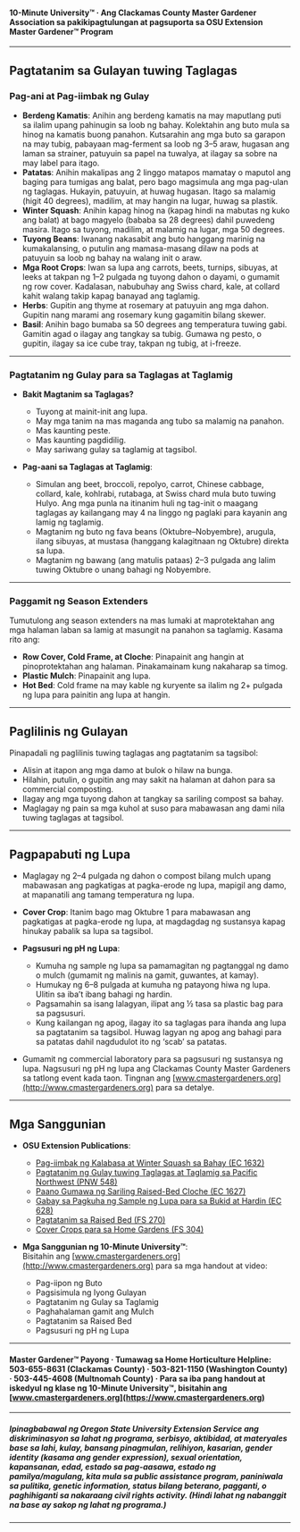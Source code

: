 #### 10-Minute University™ · Ang Clackamas County Master Gardener Association sa pakikipagtulungan at pagsuporta sa OSU Extension Master Gardener™ Program

---

## Pagtatanim sa Gulayan tuwing Taglagas

### Pag-ani at Pag-iimbak ng Gulay

- **Berdeng Kamatis**: Anihin ang berdeng kamatis na may maputlang puti sa ilalim upang pahinugin sa loob ng bahay. Kolektahin ang buto mula sa hinog na kamatis buong panahon. Kutsarahin ang mga buto sa garapon na may tubig, pabayaan mag-ferment sa loob ng 3–5 araw, hugasan ang laman sa strainer, patuyuin sa papel na tuwalya, at ilagay sa sobre na may label para itago.
- **Patatas**: Anihin makalipas ang 2 linggo matapos mamatay o maputol ang baging para tumigas ang balat, pero bago magsimula ang mga pag-ulan ng taglagas. Hukayin, patuyuin, at huwag hugasan. Itago sa malamig (higit 40 degrees), madilim, at may hangin na lugar, huwag sa plastik.
- **Winter Squash**: Anihin kapag hinog na (kapag hindi na mabutas ng kuko ang balat) at bago magyelo (bababa sa 28 degrees) dahil puwedeng masira. Itago sa tuyong, madilim, at malamig na lugar, mga 50 degrees.
- **Tuyong Beans**: Iwanang nakasabit ang buto hanggang marinig na kumakalansing, o putulin ang mamasa-masang dilaw na pods at patuyuin sa loob ng bahay na walang init o araw.
- **Mga Root Crops**: Iwan sa lupa ang carrots, beets, turnips, sibuyas, at leeks at takpan ng 1–2 pulgada ng tuyong dahon o dayami, o gumamit ng row cover. Kadalasan, nabubuhay ang Swiss chard, kale, at collard kahit walang takip kapag banayad ang taglamig.
- **Herbs**: Gupitin ang thyme at rosemary at patuyuin ang mga dahon. Gupitin nang marami ang rosemary kung gagamitin bilang skewer.
- **Basil**: Anihin bago bumaba sa 50 degrees ang temperatura tuwing gabi. Gamitin agad o ilagay ang tangkay sa tubig. Gumawa ng pesto, o gupitin, ilagay sa ice cube tray, takpan ng tubig, at i-freeze.

---

### Pagtatanim ng Gulay para sa Taglagas at Taglamig

- **Bakit Magtanim sa Taglagas?**
  - Tuyong at mainit-init ang lupa.
  - May mga tanim na mas maganda ang tubo sa malamig na panahon.
  - Mas kaunting peste.
  - Mas kaunting pagdidilig.
  - May sariwang gulay sa taglamig at tagsibol.

- **Pag-aani sa Taglagas at Taglamig**:
  - Simulan ang beet, broccoli, repolyo, carrot, Chinese cabbage, collard, kale, kohlrabi, rutabaga, at Swiss chard mula buto tuwing Hulyo. Ang mga punla na itinanim huli ng tag-init o maagang taglagas ay kailangang may 4 na linggo ng paglaki para kayanin ang lamig ng taglamig.
  - Magtanim ng buto ng fava beans (Oktubre–Nobyembre), arugula, ilang sibuyas, at mustasa (hanggang kalagitnaan ng Oktubre) direkta sa lupa.
  - Magtanim ng bawang (ang matulis pataas) 2–3 pulgada ang lalim tuwing Oktubre o unang bahagi ng Nobyembre.

---

### Paggamit ng Season Extenders

Tumutulong ang season extenders na mas lumaki at maprotektahan ang mga halaman laban sa lamig at masungit na panahon sa taglamig. Kasama rito ang:

- **Row Cover, Cold Frame, at Cloche**: Pinapainit ang hangin at pinoprotektahan ang halaman. Pinakamainam kung nakaharap sa timog.
- **Plastic Mulch**: Pinapainit ang lupa.
- **Hot Bed**: Cold frame na may kable ng kuryente sa ilalim ng 2+ pulgada ng lupa para painitin ang lupa at hangin.

---

## Paglilinis ng Gulayan

Pinapadali ng paglilinis tuwing taglagas ang pagtatanim sa tagsibol:

- Alisin at itapon ang mga damo at bulok o hilaw na bunga.
- Hilahin, putulin, o gupitin ang may sakit na halaman at dahon para sa commercial composting.
- Ilagay ang mga tuyong dahon at tangkay sa sariling compost sa bahay.
- Maglagay ng pain sa mga kuhol at suso para mabawasan ang dami nila tuwing taglagas at tagsibol.

---

## Pagpapabuti ng Lupa

- Maglagay ng 2–4 pulgada ng dahon o compost bilang mulch upang mabawasan ang pagkatigas at pagka-erode ng lupa, mapigil ang damo, at mapanatili ang tamang temperatura ng lupa.
- **Cover Crop**: Itanim bago mag Oktubre 1 para mabawasan ang pagkatigas at pagka-erode ng lupa, at magdagdag ng sustansya kapag hinukay pabalik sa lupa sa tagsibol.
- **Pagsusuri ng pH ng Lupa**:
  - Kumuha ng sample ng lupa sa pamamagitan ng pagtanggal ng damo o mulch (gumamit ng malinis na gamit, guwantes, at kamay).
  - Humukay ng 6–8 pulgada at kumuha ng patayong hiwa ng lupa. Ulitin sa iba’t ibang bahagi ng hardin.
  - Pagsamahin sa isang lalagyan, ilipat ang ½ tasa sa plastic bag para sa pagsusuri.
  - Kung kailangan ng apog, ilagay ito sa taglagas para ihanda ang lupa sa pagtatanim sa tagsibol. Huwag lagyan ng apog ang bahagi para sa patatas dahil nagdudulot ito ng ‘scab’ sa patatas.

- Gumamit ng commercial laboratory para sa pagsusuri ng sustansya ng lupa. Nagsusuri ng pH ng lupa ang Clackamas County Master Gardeners sa tatlong event kada taon. Tingnan ang [www.cmastergardeners.org](http://www.cmastergardeners.org) para sa detalye.

---

## Mga Sanggunian

- **OSU Extension Publications**:
  - [Pag-iimbak ng Kalabasa at Winter Squash sa Bahay (EC 1632)](https://catalog.extension.oregonstate.edu/ec1632)
  - [Pagtatanim ng Gulay tuwing Taglagas at Taglamig sa Pacific Northwest (PNW 548)](https://catalog.extension.oregonstate.edu/pnw548)
  - [Paano Gumawa ng Sariling Raised-Bed Cloche (EC 1627)](https://catalog.extension.oregonstate.edu/ec1627)
  - [Gabay sa Pagkuha ng Sample ng Lupa para sa Bukid at Hardin (EC 628)](https://catalog.extension.oregonstate.edu/ec628)
  - [Pagtatanim sa Raised Bed (FS 270)](https://catalog.extension.oregonstate.edu/fs270)
  - [Cover Crops para sa Home Gardens (FS 304)](https://catalog.extension.oregonstate.edu/fs304)

- **Mga Sanggunian ng 10-Minute University™**:  
  Bisitahin ang [www.cmastergardeners.org](http://www.cmastergardeners.org) para sa mga handout at video:
  - Pag-iipon ng Buto
  - Pagsisimula ng Iyong Gulayan
  - Pagtatanim ng Gulay sa Taglamig
  - Paghahalaman gamit ang Mulch
  - Pagtatanim sa Raised Bed
  - Pagsusuri ng pH ng Lupa

---

#### Master Gardener™ Payong · Tumawag sa Home Horticulture Helpline: 503-655-8631 (Clackamas County) · 503-821-1150 (Washington County) · 503-445-4608 (Multnomah County) · Para sa iba pang handout at iskedyul ng klase ng 10-Minute University™, bisitahin ang [www.cmastergardeners.org](https://www.cmastergardeners.org)

---

##### Ipinagbabawal ng Oregon State University Extension Service ang diskriminasyon sa lahat ng programa, serbisyo, aktibidad, at materyales base sa lahi, kulay, bansang pinagmulan, relihiyon, kasarian, gender identity (kasama ang gender expression), sexual orientation, kapansanan, edad, estado sa pag-aasawa, estado ng pamilya/magulang, kita mula sa public assistance program, paniniwala sa pulitika, genetic information, status bilang beterano, pagganti, o paghihiganti sa nakaraang civil rights activity. (Hindi lahat ng nabanggit na base ay sakop ng lahat ng programa.)
---